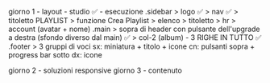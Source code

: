 giorno 1 - layout
    - studio ✅
    - esecuzione
        .sidebar
            > logo ✅
            > nav ✅
            > titoletto PLAYLIST
            > funzione Crea Playlist
            > elenco
            > titoletto
            > hr
            > account (avatar + nome)
        .main
            > sopra di header con pulsante dell'upgrade a destra (sfondo diverso dal main) ✅
            > col-2 (album) - 3 RIGHE IN TUTTO ✅
        .footer
            > 3 gruppi di voci
                sx: miniatura + titolo + icone
                cn: pulsanti sopra + progress bar sotto
                dx: icone 

giorno 2 - soluzioni responsive
giorno 3 - contenuto
